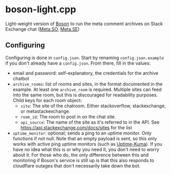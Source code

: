 # boson-light.cpp

Light-weight version of [Boson](https://github.com/sobotics/boson) to run the meta comment archives on Stack Exchange chat ([Meta.SO](https://chat.stackoverflow.com/rooms/197298/meta-stack-overflow-comment-archive), [Meta.SE](https://chat.meta.stackexchange.com/rooms/1702/meta-stack-exchange-comment-archive))

## Configuring

Configuring is done in `config.json`. Start by renaming `config.json.example` if you don't already have a `config.json`. From there, fill in the values:

* email and password: self-explanatory, the credentials for the archive chatbot
* `archive_rooms`: list of rooms and sites, in the format documented in the example. At least one `archive_room` is required. Multiple sites can feed into the same room, but this is discouraged for readability purposes. Child keys for each room object:
    * `site`: The site of the chatroom. Either stackoverflow, stackexchange, or metastackexchange.
    * `room_id`: The room to post in on the chat site.
    * `api_source`: The name of the site as it's referred to in the API. See https://api.stackexchange.com/docs/sites for the list
* `uptime_monitor`: optional; sends a ping to an uptime monitor. Only functions if not null. Note that an empty payload is sent, so this only works with active ping uptime monitors (such as [Uptime-Kuma](https://github.com/louislam/uptime-kuma)). If you have no idea what this is or why you need it, you don't need to worry about it. For those who do, the only difference between this and monitoring if Boson's service is still up is that this also responds to cloudflare outages that don't necessarily take down the bot.


